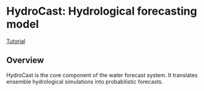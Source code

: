 # HydroCast: Hydrological forecasting model

<a href="/tutorials/#watercast-tutorial" class="btn btn--primary">Tutorial</a>

## Overview
HydroCast is the core component of the water forecast system. It translates ensemble hydrological simulations into probabilistic forecasts.

